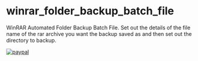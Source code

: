 # winrar_folder_backup_batch_file
WinRAR Automated Folder Backup Batch File.
Set out the details of the file name of the rar archive you want the backup saved as and then set out the directory to backup.

[![paypal](https://www.paypalobjects.com/en_GB/i/btn/btn_donate_SM.gif)](https://www.paypal.me/DavidCSargent/1)
